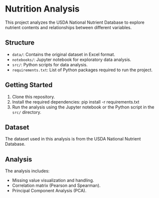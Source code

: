 # Nutrition Analysis

This project analyzes the USDA National Nutrient Database to explore nutrient contents and relationships between different variables.

## Structure

- `data/`: Contains the original dataset in Excel format.
- `notebooks/`: Jupyter notebook for exploratory data analysis.
- `src/`: Python scripts for data analysis.
- `requirements.txt`: List of Python packages required to run the project.

## Getting Started

1. Clone this repository.
2. Install the required dependencies:
       pip install -r requirements.txt
3. Run the analysis using the Jupyter notebook or the Python script in the `src/` directory.

## Dataset

The dataset used in this analysis is from the USDA National Nutrient Database.

## Analysis

The analysis includes:
- Missing value visualization and handling.
- Correlation matrix (Pearson and Spearman).
- Principal Component Analysis (PCA).


